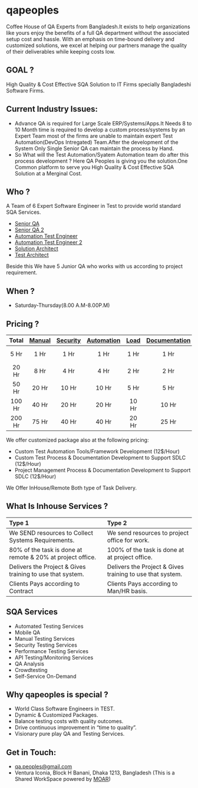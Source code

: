 # qapeoples

Coffee House of QA Experts from Bangladesh.It exists to help organizations like yours enjoy the benefits of a full QA department without the associated setup cost and hassle. With an emphasis on time-bound delivery and customized solutions, we excel at helping our partners manage the quality of their deliverables while keeping costs low.

## GOAL ?
High Quality & Cost Effective SQA Solution to IT Firms specially Bangladeshi Software Firms.

## Current Industry Issues:
* Advance QA is required for Large Scale ERP/Systems/Apps.It Needs 8 to 10 Month time is required to develop a custom process/systems by an Expert Team most of the firms are unable to maintain expert Test Automation(DevOps Intregated) Team.After the development of the System Only Single Senior QA can maintain the process by Hand.
* So What will the Test Automation/Syatem Automation team do after this process development ? Here  QA Peoples is giving you the solution.One Common platform to serve you High Quality & Cost Effective SQA Solution at a Merginal Cost.

## Who ?
A Team of 6 Expert Software Engineer in Test to provide world standard SQA Services.

* [Senior QA](https://www.linkedin.com/in/kazi-md-shimul-billah-a625b2a9/)
* [Senior QA 2](https://www.linkedin.com/in/khaled-bin-kamal-6ab3a453/)
* [Automation Test Engineer](https://www.linkedin.com/in/mahmud-hasan-riad-8b512650)
* [Automation Test Engineer 2](https://www.linkedin.com/in/mrouf/)
* [Solution Architect](https://www.linkedin.com/in/mostafiz838/)
* [Test Architect](https://www.linkedin.com/in/shaiful/)

Beside this We have 5 Junior QA who works with us according to project requirement.

## When ?
* Saturday-Thursday(8.00 A.M-8.00P.M)

## Pricing ?

| Total| [Manual](https://github.com/qapeoples/me/blob/master/ManualTesting.md) | [Security](https://github.com/qapeoples/me/blob/master/SecurityTesting.md) | [Automation](https://github.com/qapeoples/me/blob/master/AutomatedTesting.md) | [Load](https://github.com/qapeoples/me/blob/master/LoadTesting.md) | [Documentation](https://github.com/qapeoples/me/blob/master/TestDocumentation.md) | Pricing |
|  :---:  |  :---:   |  :---:   |  :---:   |  :---:   |  :---:   |  :---:  |
| 5 Hr | 1 Hr | 1 Hr  | 1 Hr | 1 Hr | 1 Hr | Free (1st 10 Only) |
| 20 Hr | 8 Hr | 4 Hr  | 4 Hr | 2 Hr | 2 Hr | 16$/Hour |
| 50 Hr | 20 Hr | 10 Hr  | 10 Hr | 5 Hr | 5 Hr | 15$ BDT/Hour |
| 100 Hr | 40 Hr | 20 Hr  | 20 Hr | 10 Hr | 10 Hr | 14$ BDT/Hour |
| 200 Hr | 75 Hr | 40 Hr  | 40 Hr | 20 Hr | 25 Hr | 12$ BDT/Hour |

We offer customized package also at the following pricing:

* Custom Test Automation Tools/Framework Development (12$/Hour)
* Custom Test Process & Documentation Development to Support SDLC (12$/Hour)
* Project Management Process & Documentation Development to Support SDLC (12$/Hour)

We Offer InHouse/Remote Both type of Task Delivery.

## What Is Inhouse Services ?

| Type 1 | Type 2 |
|  :---  |  :---  |
| We SEND resources to Collect Systems Requirements. | We send resources to project office for work.  |
| 80% of the task is done at remote & 20% at project office. | 100% of the task is done at at project office. |
| Delivers the Project & Gives training to use that system. | Delivers the Project & Gives training to use that system. |
| Clients Pays according to Contract | Clients Pays according to Man/HR basis. |

## SQA Services

* Automated Testing Services
* Mobile QA
* Manual Testing Services
* Security Testing Services
* Performance Testing Services
* API Testing/Monitoring Services
* QA Analysis
* Crowdtesting
* Self-Service On-Demand

## Why qapeoples is special ?

* World Class Software Engineers in TEST.
* Dynamic & Customized Packages.
* Balance testing costs with quality outcomes.
* Drive continuous improvement in “time to quality”.
* Visionary pure play QA and Testing Services.

## Get in Touch:

* qa.peoples@gmail.com
* Ventura Iconia, Block H Banani, Dhaka 1213, Bangladesh (This is a Shared WorkSpace powered by [MOAR](www.moarbd.com))
